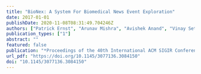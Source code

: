 ```yaml
---
title: "BioNex: A System For Biomedical News Event Exploration"
date: 2017-01-01
publishDate: 2020-11-08T08:31:49.704246Z
authors: ["Patrick Ernst", "Arunav Mishra", "Avishek Anand", "Vinay Setty"]
publication_types: ["1"]
abstract: ""
featured: false
publication: "*Proceedings of the 40th International ACM SIGIR Conference on Research and Development in Information Retrieval, Shinjuku, Tokyo, Japan, August 7-11, 2017*"
url_pdf: "https://doi.org/10.1145/3077136.3084150"
doi: "10.1145/3077136.3084150"
---
```


